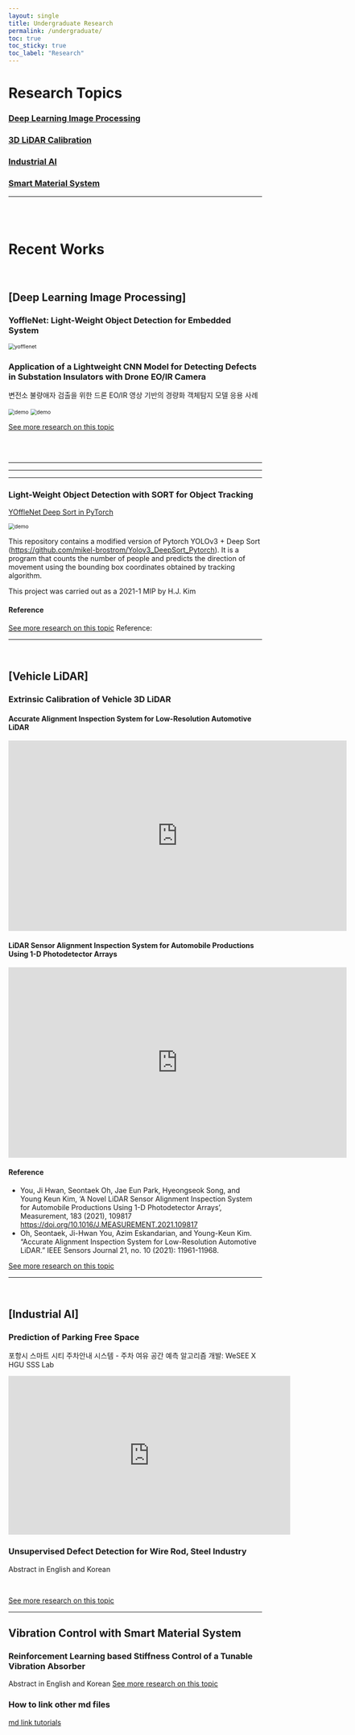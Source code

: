 ```yaml
---
layout: single
title: Undergraduate Research
permalink: /undergraduate/
toc: true
toc_sticky: true
toc_label: "Research"
---
```



# Research Topics
### [Deep Learning Image Processing](/research/DIP)
### [3D LiDAR Calibration](/research/Lidar)
### [Industrial AI](/research/AI)
### [Smart Material System](/research/SMS)

***
 <br/><br/>
# Recent Works
<br/>

## [Deep Learning Image Processing]

### YoffleNet: Light-Weight Object Detection for Embedded System

<img src="../docs/research/images/yofflenet.JPG" alt="yofflenet" style="zoom:75%;" />

<br/>

### Application of a Lightweight CNN Model for Detecting Defects in Substation Insulators with Drone EO/IR Camera 

변전소 불량애자 검출을 위한 드론 EO/IR 영상 기반의 경량화 객체탐지 모델 응용 사례

<img src="../docs/research/images/corona-intro.png" alt="demo" style="zoom:75%;" />

<img src="../docs/research/images/corona1.png" alt="demo" style="zoom:75%;" />

<br/>


[See more research on this topic](/research/DIP)

<br/>

<br/>

___

___

___
### Light-Weight Object Detection with SORT for Object Tracking
[YOffleNet Deep Sort in PyTorch](https://github.com/hkim1207/2021MIP)

<img src="../docs/research/images/demo.gif" alt="demo" style="zoom:75%;" />


This repository contains a modified version of  Pytorch YOLOv3 + Deep Sort (https://github.com/mikel-brostrom/Yolov3_DeepSort_Pytorch). It is a program that counts the number of people and predicts the direction of movement using the bounding box coordinates obtained by tracking algorithm.

This project was carried out as a 2021-1 MIP by H.J. Kim

#### Reference
[See more research on this topic](/docs/research/2021-yofflenetSORT)
Reference: 

___
 <br/>

## [Vehicle LiDAR]

### Extrinsic Calibration of Vehicle 3D LiDAR

#### Accurate Alignment Inspection System for Low-Resolution Automotive LiDAR

<iframe width="672" height="378" src="https://www.youtube.com/embed/koUs_ZEUY6o" title="YouTube video player" frameborder="0" allow="accelerometer; autoplay; clipboard-write; encrypted-media; gyroscope; picture-in-picture" allowfullscreen></iframe>


#### LiDAR Sensor Alignment Inspection System for Automobile Productions Using 1-D Photodetector Arrays

<iframe width="672" height="378" src="https://www.youtube.com/embed/5RCuJTI90ZQ" title="YouTube video player" frameborder="0" allow="accelerometer; autoplay; clipboard-write; encrypted-media; gyroscope; picture-in-picture" allowfullscreen></iframe>

#### Reference
* You, Ji Hwan, Seontaek Oh, Jae Eun Park, Hyeongseok Song, and Young Keun Kim, ‘A Novel LiDAR Sensor Alignment Inspection System for Automobile Productions Using 1-D Photodetector Arrays’, Measurement, 183 (2021), 109817 https://doi.org/10.1016/J.MEASUREMENT.2021.109817
* Oh, Seontaek, Ji-Hwan You, Azim Eskandarian, and Young-Keun Kim. “Accurate Alignment Inspection System for Low-Resolution Automotive LiDAR.” IEEE Sensors Journal 21, no. 10 (2021): 11961-11968.


[See more research on this topic](/research/DIP)

___
 <br/>

## [Industrial AI]

### Prediction of Parking Free Space 

포항시 스마트 시티 주차안내 시스템 - 주차 여유 공간 예측 알고리즘 개발:  WeSEE X HGU SSS Lab

<iframe width="560" height="315" src="https://www.youtube.com/embed/MpNni2Jw3Zk" title="YouTube video player" frameborder="0" allow="accelerometer; autoplay; clipboard-write; encrypted-media; gyroscope; picture-in-picture" allowfullscreen></iframe>

<br/>

### Unsupervised Defect Detection for Wire Rod, Steel Industry
Abstract in English and Korean

<br/>

[See more research on this topic](/research/AI)

___
## Vibration Control with Smart Material System  

### Reinforcement Learning based Stiffness Control of a Tunable Vibration Absorber
Abstract in English and Korean
[See more research on this topic](/research/SMS)



### How to link other md files
[md link tutorials](/docs/md-link-tutorial)
